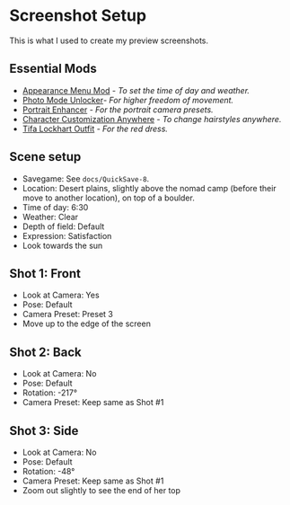 # Screenshot Setup

This is what I used to create my preview screenshots.

## Essential Mods

- [Appearance Menu Mod](https://www.nexusmods.com/cyberpunk2077/mods/790) _- To set the time of day and weather._
- [Photo Mode Unlocker](https://www.nexusmods.com/cyberpunk2077/mods/4319)_- For higher freedom of movement._
- [Portrait Enhancer](https://www.nexusmods.com/cyberpunk2077/mods/8237) _- For the portrait camera presets._
- [Character Customization Anywhere](https://www.nexusmods.com/cyberpunk2077/mods/3930) _- To change hairstyles anywhere._
- [Tifa Lockhart Outfit](https://www.nexusmods.com/cyberpunk2077/mods/4558) _- For the red dress._

## Scene setup

- Savegame: See `docs/QuickSave-8`.
- Location: Desert plains, slightly above the nomad camp (before their move to another location), on top of a boulder.
- Time of day: 6:30
- Weather: Clear
- Depth of field: Default
- Expression: Satisfaction
- Look towards the sun

## Shot 1: Front

- Look at Camera: Yes
- Pose: Default
- Camera Preset: Preset 3
- Move up to the edge of the screen

## Shot 2: Back

- Look at Camera: No
- Pose: Default
- Rotation: -217°
- Camera Preset: Keep same as Shot #1

## Shot 3: Side

- Look at Camera: No
- Pose: Default
- Rotation: -48°
- Camera Preset: Keep same as Shot #1
- Zoom out slightly to see the end of her top

